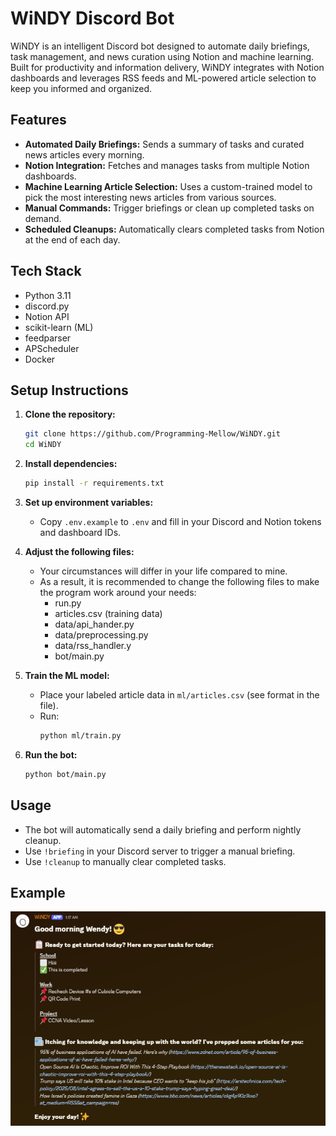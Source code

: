 # WiNDY Discord Bot

WiNDY is an intelligent Discord bot designed to automate daily briefings, task management, and news curation using Notion and machine learning. Built for productivity and information delivery, WiNDY integrates with Notion dashboards and leverages RSS feeds and ML-powered article selection to keep you informed and organized.

## Features

- **Automated Daily Briefings:** Sends a summary of tasks and curated news articles every morning.
- **Notion Integration:** Fetches and manages tasks from multiple Notion dashboards.
- **Machine Learning Article Selection:** Uses a custom-trained model to pick the most interesting news articles from various sources.
- **Manual Commands:** Trigger briefings or clean up completed tasks on demand.
- **Scheduled Cleanups:** Automatically clears completed tasks from Notion at the end of each day.

## Tech Stack

- Python 3.11
- discord.py
- Notion API
- scikit-learn (ML)
- feedparser
- APScheduler
- Docker

## Setup Instructions

1. **Clone the repository:**
	```sh
	git clone https://github.com/Programming-Mellow/WiNDY.git
	cd WiNDY
	```

2. **Install dependencies:**
	```sh
	pip install -r requirements.txt
	```

3. **Set up environment variables:**
	- Copy `.env.example` to `.env` and fill in your Discord and Notion tokens and dashboard IDs.

4. **Adjust the following files:**
	- Your circumstances will differ in your life compared to mine.
	- As a result, it is recommended to change the following files to make the program work around your needs:
		- run.py
		- articles.csv (training data)
		- data/api_hander.py
		- data/preprocessing.py
		- data/rss_handler.y
		- bot/main.py

5. **Train the ML model:**
	- Place your labeled article data in `ml/articles.csv` (see format in the file).
	- Run:
	  ```sh
	  python ml/train.py
	  ```

6. **Run the bot:**
	```sh
	python bot/main.py
	```

## Usage

- The bot will automatically send a daily briefing and perform nightly cleanup.
- Use `!briefing` in your Discord server to trigger a manual briefing.
- Use `!cleanup` to manually clear completed tasks.

## Example

![WiNDY Example Screenshot](example.png)
